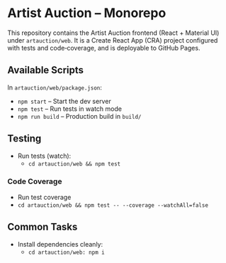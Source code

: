# Artist Auction – Monorepo

This repository contains the Artist Auction frontend (React + Material UI) under `artauction/web`. It is a Create React App (CRA) project configured with tests and code‑coverage, and is deployable to GitHub Pages.

## Available Scripts

In `artauction/web/package.json`:

- `npm start` – Start the dev server
- `npm test` – Run tests in watch mode
- `npm run build` – Production build in `build/`

## Testing
- Run tests (watch):
  - `cd artauction/web && npm test`

### Code Coverage
  -  Run test coverage
  - `cd artauction/web && npm test -- --coverage --watchAll=false`


## Common Tasks

- Install dependencies cleanly:
  - `cd artauction/web: npm i`
